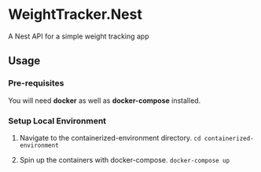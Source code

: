 # WeightTracker.Nest

A Nest API for a simple weight tracking app

## Usage

### Pre-requisites

You will need **docker** as well as **docker-compose** installed.

### Setup Local Environment

1. Navigate to the containerized-environment directory.
   ``cd containerized-environment``
   
2. Spin up the containers with docker-compose.
   ``docker-compose up``

